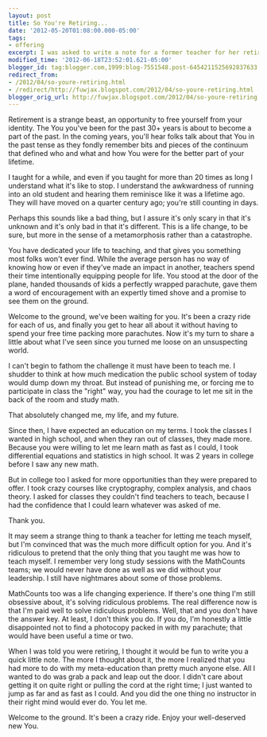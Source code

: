 ```yaml
---
layout: post
title: So You're Retiring...
date: '2012-05-20T01:08:00.000-05:00'
tags: 
- offering
excerpt: I was asked to write a note for a former teacher for her retirement party. Thankfully she did not teach me English.
modified_time: '2012-06-18T23:52:01.621-05:00'
blogger_id: tag:blogger.com,1999:blog-7551548.post-6454211525692837633
redirect_from: 
- /2012/04/so-youre-retiring.html
- /redirect/http://fuwjax.blogspot.com/2012/04/so-youre-retiring.html
blogger_orig_url: http://fuwjax.blogspot.com/2012/04/so-youre-retiring.html
---
```


Retirement is a strange beast, an opportunity to free yourself from your identity. The You you've been for the past 30+ years is about to become a part of the past. In the coming years, you'll hear folks talk about that You in the past tense as they fondly remember bits and pieces of the continuum that defined who and what and how You were for the better part of your lifetime.

I taught for a while, and even if you taught for more than 20 times as long I understand what it's like to stop. I understand the awkwardness of running into an old student and hearing them reminisce like it was a lifetime ago. They will have moved on a quarter century ago; you're still counting in days.

Perhaps this sounds like a bad thing, but I assure it's only scary in that it's unknown and it's only bad in that it's different. This is a life change, to be sure, but more in the sense of a metamorphosis rather than a catastrophe.

You have dedicated your life to teaching, and that gives you something most folks won't ever find. While the average person has no way of knowing how or even if they've made an impact in another, teachers spend their time intentionally equipping people for life. You stood at the door of the plane, handed thousands of kids a perfectly wrapped parachute, gave them a word of encouragement with an expertly timed shove and a promise to see them on the ground.

Welcome to the ground, we've been waiting for you. It's been a crazy ride for each of us, and finally you get to hear all about it without having to spend your free time packing more parachutes. Now it's my turn to share a little about what I've seen since you turned me loose on an unsuspecting world.

I can't begin to fathom the challenge it must have been to teach me. I shudder to think at how much medication the public school system of today would dump down my throat. But instead of punishing me, or forcing me to participate in class the "right" way, you had the courage to let me sit in the back of the room and study math.

That absolutely changed me, my life, and my future.

Since then, I have expected an education on my terms. I took the classes I wanted in high school, and when they ran out of classes, they made more. Because you were willing to let me learn math as fast as I could, I took differential equations and statistics in high school. It was 2 years in college before I saw any new math.

But in college too I asked for more opportunities than they were prepared to offer. I took crazy courses like cryptography, complex analysis, and chaos theory. I asked for classes they couldn't find teachers to teach, because I had the confidence that I could learn whatever was asked of me.

Thank you.

It may seem a strange thing to thank a teacher for letting me teach myself, but I'm convinced that was the much more difficult option for you. And it's ridiculous to pretend that the only thing that you taught me was how to teach myself. I remember very long study sessions with the MathCounts teams; we would never have done as well as we did without your leadership. I still have nightmares about some of those problems.

MathCounts too was a life changing experience. If there's one thing I'm still obsessive about, it's solving ridiculous problems. The real difference now is that I'm paid well to solve ridiculous problems. Well, that and you don't have the answer key. At least, I don't think you do. If you do, I'm honestly a little disappointed not to find a photocopy packed in with my parachute; that would have been useful a time or two.

When I was told you were retiring, I thought it would be fun to write you a quick little note. The more I thought about it, the more I realized that you had more to do with my meta-education than pretty much anyone else. All I wanted to do was grab a pack and leap out the door. I didn't care about getting it on quite right or pulling the cord at the right time; I just wanted to jump as far and as fast as I could. And you did the one thing no instructor in their right mind would ever do. You let me.

Welcome to the ground. It's been a crazy ride. Enjoy your well-deserved new You.
